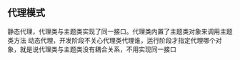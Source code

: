 ## 代理模式
静态代理，代理类与主题类实现了同一接口。代理类内置了主题类对象来调用主题类方法
动态代理，开发阶段不关心代理类代理谁，运行阶段才指定代理哪个对象，就是说代理类与主题类没有耦合关系，不用实现同一接口

